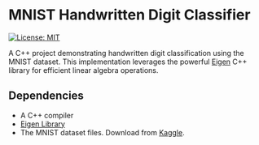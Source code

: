 # MNIST Handwritten Digit Classifier

[![License: MIT](https://img.shields.io/badge/License-MIT-yellow.svg)](https://opensource.org/licenses/MIT)

A C++ project demonstrating handwritten digit classification using the MNIST dataset. This implementation leverages the powerful [Eigen](http://eigen.tuxfamily.org/) C++ library for efficient linear algebra operations.

## Dependencies
*   A C++ compiler
*   [Eigen Library](http://eigen.tuxfamily.org/)
*   The MNIST dataset files. Download from [Kaggle](https://www.kaggle.com/datasets/hojjatk/mnist-dataset).

